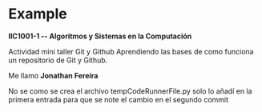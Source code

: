 # Example

**IIC1001-1 -- Algoritmos y Sistemas en la Computación**

Actividad mini taller Git y Github
    Aprendiendo las bases de como funciona un repositorio de Git y Github.

Me llamo **Jonathan Fereira**

No se como se crea el archivo tempCodeRunnerFile.py solo lo añadí en la primera entrada para que se note el cambio en el segundo commit